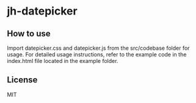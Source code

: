 # jh-datepicker

## How to use

Import datepicker.css and datepicker.js from the src/codebase folder for usage.
For detailed usage instructions, refer to the example code in the index.html file located in the example folder.

## License

MIT